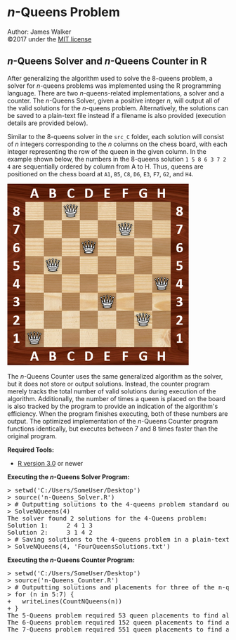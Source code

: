 # _n_-Queens Problem  
Author: James Walker  
©2017 under the [MIT license](www.opensource.org/licenses/mit-license.php)  

## _n_-Queens Solver and _n_-Queens Counter in R  
After generalizing the algorithm used to solve the 8-queens problem, a solver for _n_-queens problems was implemented using the R programming language. There are two _n_-queens-related implementations, a solver and a counter. The _n_-Queens Solver, given a positive integer _n_, will output all of the valid solutions for the _n_-queens problem. Alternatively, the solutions can be saved to a plain-text file instead if a filename is also provided (execution details are provided below).  

Similar to the 8-queens solver in the `src_C` folder, each solution will consist of _n_ integers corresponding to the _n_ columns on the chess board, with each integer representing the row of the queen in the given column. In the example shown below, the numbers in the 8-queens solution `1 5 8 6 3 7 2 4` are sequentially ordered by column from A to H. Thus, queens are positioned on the chess board at `A1`, `B5`, `C8`, `D6`, `E3`, `F7`, `G2`, and `H4`.  

<img src="./../img/8-Queens_Example.png" title="One Solution to the 8-Queens Problem" alt="8-Queens Solution Example" height="413" width="413"/>  

The _n_-Queens Counter uses the same generalized algorithm as the solver, but it does not store or output solutions. Instead, the counter program merely tracks the total number of valid solutions during execution of the algorithm. Additionally, the number of times a queen is placed on the board is also tracked by the program to provide an indication of the algorithm's efficiency. When the program finishes executing, both of these numbers are output. The optimized implementation of the _n_-Queens Counter program functions identically, but executes between 7 and 8 times faster than the original program.  

**Required Tools:**  
- [R version 3.0](www.r-project.org/) or newer  

**Executing the _n_-Queens Solver Program:**  
<pre>> setwd('C:/Users/SomeUser/Desktop')  
> source('n-Queens_Solver.R')  
> # Outputting solutions to the 4-queens problem standard out  
> SolveNQueens(4)  
The solver found 2 solutions for the 4-Queens problem:  
Solution 1:     2 4 1 3  
Solution 2:     3 1 4 2  
> # Saving solutions to the 4-queens problem in a plain-text file  
> SolveNQueens(4, 'FourQueensSolutions.txt')</pre>  

**Executing the _n_-Queens Counter Program:**  
<pre>> setwd('C:/Users/SomeUser/Desktop')  
> source('n-Queens_Counter.R')  
> # Outputting solutions and placements for three of the n-queens problems  
> for (n in 5:7) {  
+   writeLines(CountNQueens(n))  
+ }  
The 5-Queens problem required 53 queen placements to find all 10 solutions  
The 6-Queens problem required 152 queen placements to find all 4 solutions  
The 7-Queens problem required 551 queen placements to find all 40 solutions</pre>  
